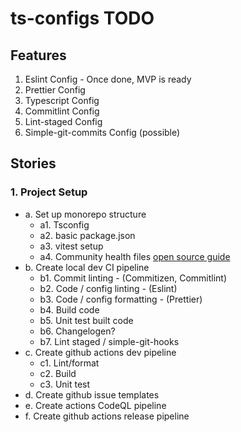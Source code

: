 # ts-configs TODO

## Features

1. Eslint Config - Once done, MVP is ready
2. Prettier Config
3. Typescript Config
4. Commitlint Config
5. Lint-staged Config
6. Simple-git-commits Config (possible)

## Stories

### 1. Project Setup

- a. Set up monorepo structure
  - a1. Tsconfig
  - a2. basic package.json
  - a3. vitest setup
  - a4. Community health files [open source guide](https://opensource.guide)
- b. Create local dev CI pipeline
  - b1. Commit linting - (Commitizen, Commitlint)
  - b2. Code / config linting - (Eslint)
  - b3. Code / config formatting - (Prettier)
  - b4. Build code
  - b5. Unit test built code
  - b6. Changelogen?
  - b7. Lint staged / simple-git-hooks
- c. Create github actions dev pipeline
  - c1. Lint/format
  - c2. Build
  - c3. Unit test
- d. Create github issue templates
- e. Create actions CodeQL pipeline
- f. Create github actions release pipeline
